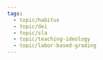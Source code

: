 ```yaml
---
tags:
  - topic/habitus
  - topic/dei
  - topic/sla
  - topic/teaching-ideology
  - topic/labor-based-grading
---
```

